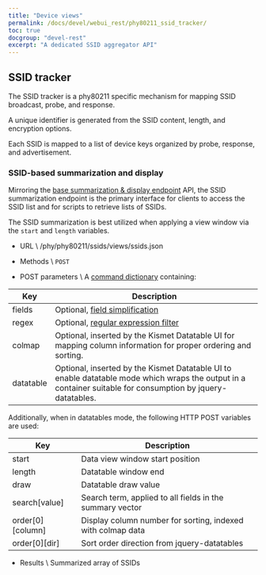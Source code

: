 ```yaml
---
title: "Device views"
permalink: /docs/devel/webui_rest/phy80211_ssid_tracker/
toc: true
docgroup: "devel-rest"
excerpt: "A dedicated SSID aggregator API"
---
```


## SSID tracker
The SSID tracker is a phy80211 specific mechanism for mapping SSID broadcast, probe, and response.

A unique identifier is generated from the SSID content, length, and encryption options.  

Each SSID is mapped to a list of device keys organized by probe, response, and advertisement.

### SSID-based summarization and display
Mirroring the [base summarization & display endpoint](/docs/devel/webui_rest/devices/#old-summarization--display) API, the SSID summarization endpoint is the primary interface for clients to access the SSID list and for scripts to retrieve lists of SSIDs.

The SSID summarization is best utilized when applying a view window via the `start` and `length` variables.

* URL \\
        /phy/phy80211/ssids/views/ssids.json

* Methods \\
`POST`

* POST parameters \\
A [command dictionary](/docs/devel/webui_rest/commands/) containing:

| Key     | Description                                           |
| ------- | ----------------------------------------------------- |
| fields  | Optional, [field simplification](/docs/devel/webui_rest/commands/#field-specifications) |
| regex   | Optional, [regular expression filter](/docs/devel/webui_rest/commands/#regex-filters) |
| colmap  | Optional, inserted by the Kismet Datatable UI for mapping column information for proper ordering and sorting. |
| datatable | Optional, inserted by the Kismet Datatable UI to enable datatable mode which wraps the output in a container suitable for consumption by jquery-datatables. |

Additionally, when in datatables mode, the following HTTP POST variables are used:

| Key | Description |
| --- | ---- |
| start  | Data view window start position |
| length | Datatable window end |
| draw   | Datatable draw value |
| search[value] | Search term, applied to all fields in the summary vector |
| order\[0\]\[column\] | Display column number for sorting, indexed with colmap data |
| order\[0\]\[dir\] | Sort order direction from jquery-datatables |

* Results \\
        Summarized array of SSIDs


